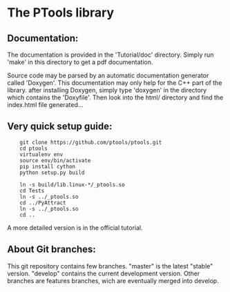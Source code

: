 The PTools library
=======================


Documentation:
--------------

The documentation is provided in the 'Tutorial/doc' directory. Simply run 'make' in this directory 
to get a pdf documentation.

Source code may be parsed by an automatic documentation generator called 'Doxygen'.
This documentation may only help for the C++ part of the library.
after installing Doxygen, simply type 'doxygen' in the directory which contains the 'Doxyfile'.
Then look into the html/ directory and find the index.html file generated...

Very quick setup guide:
-------------------------

```        
    git clone https://github.com/ptools/ptools.git
    cd ptools
    virtualenv env
    source env/bin/activate
    pip install cython
    python setup.py build

    ln -s build/lib.linux-*/_ptools.so
    cd Tests
    ln -s ../_ptools.so
    cd ../PyAttract
    ln -s ../_ptools.so
    cd ..
```    
    
A more detailed version is in the official tutorial. 


About Git branches:
--------------------

This git repository contains few branches. "master" is the latest "stable" version. 
"develop" contains the current development version. Other branches are features branches, 
wich are eventually merged into develop.